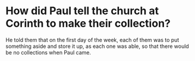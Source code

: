 # How did Paul tell the church at Corinth to make their collection?

He told them that on the first day of the week, each of them was to put something aside and store it up, as each one was able, so that there would be no collections when Paul came.
